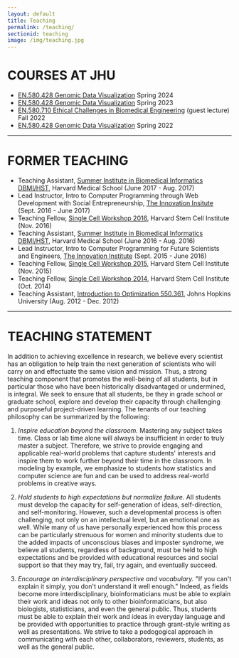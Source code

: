 ```yaml
---
layout: default
title: Teaching
permalink: /teaching/
sectionid: teaching
image: /img/teaching.jpg
---
```


# COURSES AT JHU
- [EN.580.428 Genomic Data Visualization](https://jef.works/genomic-data-visualization-2024/) Spring 2024
- [EN.580.428 Genomic Data Visualization](https://jef.works/genomic-data-visualization-2023/) Spring 2023
- [EN.580.710 Ethical Challenges in Biomedical Engineering](https://jef.works/blog/2022/10/15/ethical-challenges-in-bme/) (guest lecture) Fall 2022
- [EN.580.428 Genomic Data Visualization](https://jef.works/genomic-data-visualization-2022/) Spring 2022

<hr>

# FORMER TEACHING
- Teaching Assistant, [Summer Institute in Biomedical Informatics DBMI/HST](https://dbmi.hms.harvard.edu/education/dbmi/hst-summer-institute-biomedical-informatics), Harvard Medical School (June 2017 - Aug. 2017)
- Lead Instructor, Intro to Computer Programming through Web Development with Social Entrepreneurship, [The Innovation Insitute](http://theinnovationinstitute.org/) (Sept. 2016 - June 2017)
- Teaching Fellow, [Single Cell Workshop 2016](http://hms-dbmi.github.io/scw/), Harvard Stem Cell Institute (Nov. 2016)
- Teaching Assistant, [Summer Institute in Biomedical Informatics DBMI/HST](https://dbmi.hms.harvard.edu/education/dbmi/hst-summer-institute-biomedical-informatics), Harvard Medical School (June 2016 - Aug. 2016)
- Lead Instructor, Intro to Computer Programming for Future Scientists and Engineers, [The Innovation Institute](http://theinnovationinstitute.org/) (Sept. 2015 - June 2016)
- Teaching Fellow, [Single Cell Workshop 2015](http://hms-dbmi.github.io/scw/), Harvard Stem Cell Institute (Nov. 2015)
- Teaching Fellow, [Single Cell Workshop 2014](http://pklab.med.harvard.edu/scw2014/), Harvard Stem Cell Institute (Oct. 2014)
- Teaching Assistant, [Introduction to Optimization 550.361](https://sites.google.com/site/jeftalks/), Johns Hopkins University (Aug. 2012 - Dec. 2012)

<hr>

# TEACHING STATEMENT
In addition to achieving excellence in research, we believe every scientist has an obligation to help train the next generation of scientists who will carry on and effectuate the same vision and mission. Thus, a strong teaching component that promotes the well-being of all students, but in particular those who have been historically disadvantaged or undermined, is integral. We seek to ensure that all students, be they in grade school or graduate school, explore and develop their capacity through challenging and purposeful project-driven learning. The tenants of our teaching philosophy can be summarized by the following:

1. *Inspire education beyond the classroom.*
Mastering any subject takes time. Class or lab time alone will always be insufficient in order to truly master a subject. Therefore, we strive to provide engaging and applicable real-world problems that capture students' interests and inspire them to work further beyond their time in the classroom. In modeling by example, we emphasize to students how statistics and computer science are fun and can be used to address real-world problems in creative ways.

2. *Hold students to high expectations but normalize failure.* 
All students must develop the capacity for self-generation of ideas, self-direction, and self-monitoring. However, such a developmental process is often challenging, not only on an intellectual level, but an emotional one as well. While many of us have personally experienced how this process can be particularly strenuous for women and minority students due to the added impacts of unconscious biases and imposter syndrome, we believe all students, regardless of background, must be held to high expectations and be provided with educational resources and social support so that they may try, fail, try again, and eventually succeed. 

3. *Encourage an interdisciplinary perspective and vocabulary.*
"If you can't explain it simply, you don't understand it well enough." Indeed, as fields become more interdisciplinary, bioinformaticians must be able to explain their work and ideas not only to other bioinformaticians, but also biologists, statisticians, and even the general public. Thus, students must be able to explain their work and ideas in everyday language and be provided with opportunities to practice through grant-style writing as well as presentations. We strive to take a pedogogical approach in communicating with each other, collaborators, reviewers, students, as well as the general public.
